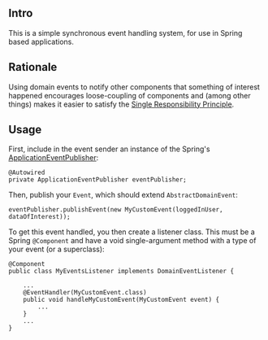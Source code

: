 Intro
-----
This is a simple synchronous event handling system, for use in Spring based applications. 

Rationale
---------
Using domain events to notify other components that something of interest happened encourages loose-coupling of components and (among other things) makes it easier to satisfy the [Single Responsibility Principle](http://en.wikipedia.org/wiki/Single_responsibility_principle).

Usage
-----
First, include in the event sender an instance of the Spring's [ApplicationEventPublisher](http://docs.spring.io/spring/docs/3.2.8.RELEASE/javadoc-api/org/springframework/context/ApplicationEventPublisher.html):
```
@Autowired
private ApplicationEventPublisher eventPublisher;
```
Then, publish your `Event`, which should extend `AbstractDomainEvent`:
```
eventPublisher.publishEvent(new MyCustomEvent(loggedInUser, dataOfInterest));
```
To get this event handled, you then create a listener class. This must be a Spring `@Component` and have a void single-argument method with a type of your event (or a superclass):
```
@Component
public class MyEventsListener implements DomainEventListener {
    
    ...
    @EventHandler(MyCustomEvent.class)
    public void handleMyCustomEvent(MyCustomEvent event) {
        ...
    }
    ...
}

```